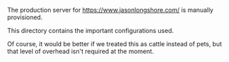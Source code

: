 The production server for https://www.jasonlongshore.com/ is manually provisioned.

This directory contains the important configurations used.

Of course, it would be better if we treated this as cattle instead of pets, but that level of overhead isn't required at the moment.
